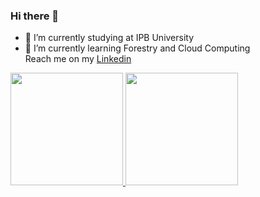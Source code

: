 ### Hi there 👋
- 🔭 I’m currently studying at IPB University
- 🌱 I’m currently learning Forestry and Cloud Computing  
Reach me on my [Linkedin](https://www.linkedin.com/in/shafameidita/)
 
<p align="left">
<a href="https://github.com/shafameidita">
  <img height="180em" src="https://github-readme-stats-eight-theta.vercel.app/api?username=shafameidita&show_icons=true&theme=algolia&include_all_commits=true&count_private=true"/>
  <img height="180em" src="https://github-readme-stats-eight-theta.vercel.app/api/top-langs/?username=shafameidita&layout=compact&langs_count=8&theme=algolia"/>
</a>
</p>
